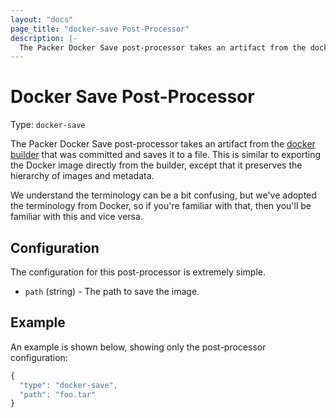 ```yaml
---
layout: "docs"
page_title: "docker-save Post-Processor"
description: |-
  The Packer Docker Save post-processor takes an artifact from the docker builder that was committed and saves it to a file. This is similar to exporting the Docker image directly from the builder, except that it preserves the hierarchy of images and metadata.
---
```


# Docker Save Post-Processor

Type: `docker-save`

The Packer Docker Save post-processor takes an artifact from the
[docker builder](/docs/builders/docker.html) that was committed
and saves it to a file. This is similar to exporting the Docker image
directly from the builder, except that it preserves the hierarchy of
images and metadata.

We understand the terminology can be a bit confusing, but we've
adopted the terminology from Docker, so if you're familiar with that, then
you'll be familiar with this and vice versa.

## Configuration

The configuration for this post-processor is extremely simple.

* `path` (string) - The path to save the image.

## Example

An example is shown below, showing only the post-processor configuration:

```javascript
{
  "type": "docker-save",
  "path": "foo.tar"
}
```
